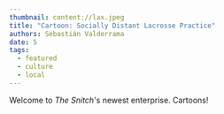 ```yaml
---
thumbnail: content://lax.jpeg
title: "Cartoon: Socially Distant Lacrosse Practice"
authors: Sebastián Valderrama
date: 5
tags:
  - featured
  - culture
  - local
---
```


Welcome to *The Snitch*'s newest enterprise. Cartoons!
